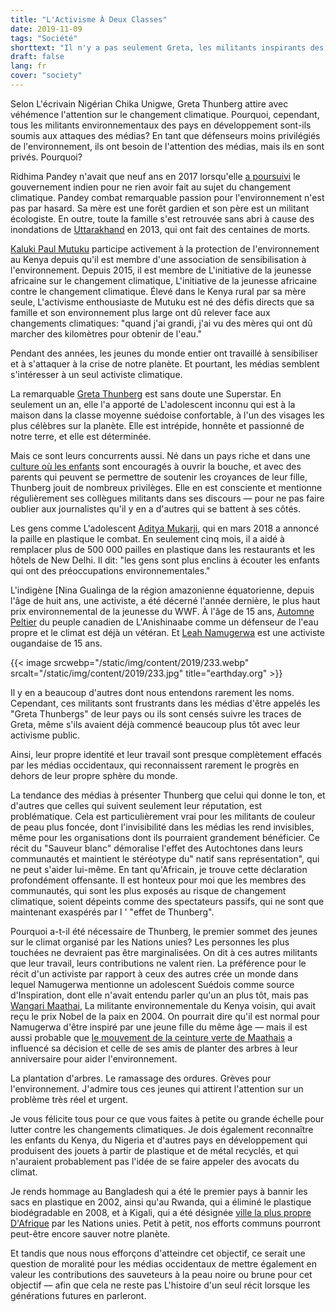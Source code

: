 ```yaml
---
title: "L'Activisme À Deux Classes"
date: 2019-11-09
tags: "Société"
shorttext: "Il n'y a pas seulement Greta, les militants inspirants des pays en développement sont ignorés dans les médias."
draft: false
lang: fr
cover: "society"
---
```


Selon L'écrivain Nigérian Chika Unigwe, Greta Thunberg attire avec véhémence l'attention sur le changement climatique. Pourquoi, cependant, tous les militants environnementaux des pays en développement sont-ils soumis aux attaques des médias? En tant que défenseurs moins privilégiés de l'environnement, ils ont besoin de l'attention des médias, mais ils en sont privés. Pourquoi?

Ridhima Pandey n'avait que neuf ans en 2017 lorsqu'elle [a poursuivi](https://www.csmonitor.com/Environment/2019/0930/Meet-India-s-teen-climate-advocate-Ridhima-Pandey "Meet India's teen climate advocate: Ridhima Pandey") le gouvernement indien pour ne rien avoir fait au sujet du changement climatique. Pandey combat remarquable passion pour l'environnement n'est pas par hasard. Sa mère est une forêt gardien et son père est un militant écologiste. En outre, toute la famille s'est retrouvée sans abri à cause des inondations de [Uttarakhand](https://www.theguardian.com/commentisfree/2013/jun/28/india-floods-man-made-disaster "India floods: a man-made disaster") en 2013, qui ont fait des centaines de morts.

[Kaluki Paul Mutuku](https://greentreasurersfarms.wordpress.com/my-story/ "Green Treasures Farms") participe activement à la protection de l'environnement au Kenya depuis qu'il est membre d'une association de sensibilisation à l'environnement. Depuis 2015, il est membre de L'initiative de la jeunesse africaine sur le changement climatique, L'initiative de la jeunesse africaine contre le changement climatique. Élevé dans le Kenya rural par sa mère seule, L'activisme enthousiaste de Mutuku est né des défis directs que sa famille et son environnement plus large ont dû relever face aux changements climatiques: "quand j'ai grandi, j'ai vu des mères qui ont dû marcher des kilomètres pour obtenir de l'eau."

Pendant des années, les jeunes du monde entier ont travaillé à sensibiliser et à s'attaquer à la crise de notre planète. Et pourtant, les médias semblent s'intéresser à un seul activiste climatique.

La remarquable [Greta Thunberg](https://www.theguardian.com/world/2019/mar/11/greta-thunberg-schoolgirl-climate-change-warrior-some-people-can-let-things-go-i-cant "Greta Thunberg, schoolgirl climate change warrior: 'Some people can let things go. I can’t'") est sans doute une Superstar. En seulement un an, elle l'a apporté de L'adolescent inconnu qui est à la maison dans la classe moyenne suédoise confortable, à l'un des visages les plus célèbres sur la planète. Elle est intrépide, honnête et passionné de notre terre, et elle est déterminée.

Mais ce sont leurs concurrents aussi. Né dans un pays riche et dans une [culture où les enfants](https://www.nationalobserver.com/2018/06/04/news/india-trio-unlikely-heroes-wages-war-plastic "In India, a trio of unlikely heroes wages war on plastic") sont encouragés à ouvrir la bouche, et avec des parents qui peuvent se permettre de soutenir les croyances de leur fille, Thunberg jouit de nombreux privilèges. Elle en est consciente et mentionne régulièrement ses collègues militants dans ses discours — pour ne pas faire oublier aux journalistes qu'il y en a d'autres qui se battent à ses côtés.

Les gens comme L'adolescent [Aditya Mukarji](http://wwf.panda.org/?327434 "Environmental and indigenous rights activist to receive WWF’s top youth conservation award"), qui en mars 2018 a annoncé la paille en plastique le combat. En seulement cinq mois, il a aidé à remplacer plus de 500 000 pailles en plastique dans les restaurants et les hôtels de New Delhi. Il dit: "les gens sont plus enclins à écouter les enfants qui ont des préoccupations environnementales."

L'indigène [Nina Gualinga de la région amazonienne équatorienne, depuis l'âge de huit ans, une activiste, a été décerné l'année dernière, le plus haut prix environnemental de la jeunesse du WWF. À l'âge de 15 ans, [Automne Peltier](https://www.vice.com/en_ca/article/8xwvx3/the-indigenous-teen-who-confronted-trudeau-about-unsafe-water-took-on-the-un "The Indigenous Teen Who Confronted Trudeau About Unsafe Water Took On the UN") du peuple canadien de L'Anishinaabe comme un défenseur de l'eau propre et le climat est déjà un vétéran. Et [Leah Namugerwa](https://www.earthday.org/2019/06/06/school-strike-for-climate-a-day-in-the-life-of-fridays-for-future-uganda-student-striker-leah-namugerwa/ "School Strike for Climate: A day in the life of Ugandan student striker Leah Namugerwa") est une activiste ougandaise de 15 ans.

{{< image srcwebp="/static/img/content/2019/233.webp" srcalt="/static/img/content/2019/233.jpg" title="earthday.org" >}}

Il y en a beaucoup d'autres dont nous entendons rarement les noms. Cependant, ces militants sont frustrants dans les médias d'être appelés les "Greta Thunbergs" de leur pays ou ils sont censés suivre les traces de Greta, même s'ils avaient déjà commencé beaucoup plus tôt avec leur activisme public.

Ainsi, leur propre identité et leur travail sont presque complètement effacés par les médias occidentaux, qui reconnaissent rarement le progrès en dehors de leur propre sphère du monde.

La tendance des médias à présenter Thunberg que celui qui donne le ton, et d'autres que celles qui suivent seulement leur réputation, est problématique. Cela est particulièrement vrai pour les militants de couleur de peau plus foncée, dont l'invisibilité dans les médias les rend invisibles, même pour les organisations dont ils pourraient grandement bénéficier. Ce récit du "Sauveur blanc" démoralise l'effet des Autochtones dans leurs communautés et maintient le stéréotype du" natif sans représentation", qui ne peut s'aider lui-même. En tant qu'Africain, je trouve cette déclaration profondément offensante. Il est honteux pour moi que les membres des communautés, qui sont les plus exposés au risque de changement climatique, soient dépeints comme des spectateurs passifs, qui ne sont que maintenant exaspérés par l ' "effet de Thunberg".

Pourquoi a-t-il été nécessaire de Thunberg, le premier sommet des jeunes sur le climat organisé par les Nations unies? Les personnes les plus touchées ne devraient pas être marginalisées. On dit à ces autres militants que leur travail, leurs contributions ne valent rien. La préférence pour le récit d'un activiste par rapport à ceux des autres crée un monde dans lequel Namugerwa mentionne un adolescent Suédois comme source d'Inspiration, dont elle n'avait entendu parler qu'un an plus tôt, mais pas [Wangari Maathai](https://www.greenbeltmovement.org/wangari-maathai "Wangari Maathai"), La militante environnementale du Kenya voisin, qui avait reçu le prix Nobel de la paix en 2004. On pourrait dire qu'il est normal pour Namugerwa d'être inspiré par une jeune fille du même âge — mais il est aussi probable que [le mouvement de la ceinture verte de Maathais](https://www.greenbeltmovement.org/who-we-are "Maathais Green Belt Movement") a influencé sa décision et celle de ses amis de planter des arbres à leur anniversaire pour aider l'environnement.

La plantation d'arbres. Le ramassage des ordures. Grèves pour l'environnement. J'admire tous ces jeunes qui attirent l'attention sur un problème très réel et urgent.

Je vous félicite tous pour ce que vous faites à petite ou grande échelle pour lutter contre les changements climatiques. Je dois également reconnaître les enfants du Kenya, du Nigeria et d'autres pays en développement qui produisent des jouets à partir de plastique et de métal recyclés, et qui n'auraient probablement pas l'idée de se faire appeler des avocats du climat.

Je rends hommage au Bangladesh qui a été le premier pays à bannir les sacs en plastique en 2002, ainsi qu'au Rwanda, qui a éliminé le plastique biodégradable en 2008, et à Kigali, qui a été désignée [ville la plus propre D'Afrique](https://www.theguardian.com/cities/2015/jun/15/cleanest-city-world-calgary-singapore "Which is the cleanest city in the world?") par les Nations unies. Petit à petit, nos efforts communs pourront peut-être encore sauver notre planète.

Et tandis que nous nous efforçons d'atteindre cet objectif, ce serait une question de moralité pour les médias occidentaux de mettre également en valeur les contributions des sauveteurs à la peau noire ou brune pour cet objectif — afin que cela ne reste pas L'histoire d'un seul récit lorsque les générations futures en parleront.
